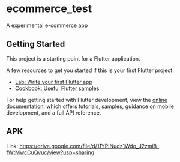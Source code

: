 # ecommerce_test

A experimental e-commerce app

## Getting Started

This project is a starting point for a Flutter application.

A few resources to get you started if this is your first Flutter project:

- [Lab: Write your first Flutter app](https://docs.flutter.dev/get-started/codelab)
- [Cookbook: Useful Flutter samples](https://docs.flutter.dev/cookbook)

For help getting started with Flutter development, view the
[online documentation](https://docs.flutter.dev/), which offers tutorials,
samples, guidance on mobile development, and a full API reference.

## APK
Link: https://drive.google.com/file/d/11YPlNudz1Wdo_J2zmi8-fWtMwcCuQvuc/view?usp=sharing
